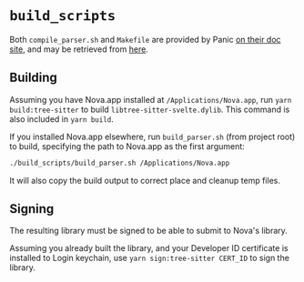 # `build_scripts`

Both `compile_parser.sh` and `Makefile` are provided by Panic
[on their doc site](https://docs.nova.app/syntax-reference/tree-sitter/#compiling-a-parser),
and may be retrieved from
[here](https://docs.nova.app/syntax-reference/build_script.zip).

## Building

Assuming you have Nova.app installed at `/Applications/Nova.app`, run
`yarn build:tree-sitter` to build `libtree-sitter-svelte.dylib`. This command is
also included in `yarn build`.

If you installed Nova.app elsewhere, run `build_parser.sh` (from project root)
to build, specifying the path to Nova.app as the first argument:

```sh
./build_scripts/build_parser.sh /Applications/Nova.app
```

It will also copy the build output to correct place and cleanup temp files.

## Signing

The resulting library must be signed to be able to submit to Nova's library.

Assuming you already built the library, and your Developer ID certificate is
installed to Login keychain, use `yarn sign:tree-sitter CERT_ID` to sign the
library.
